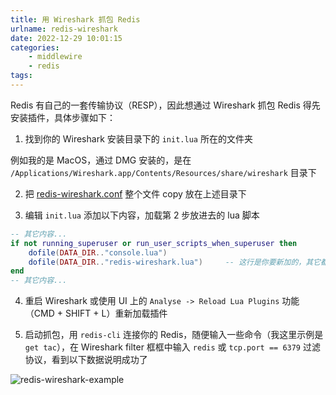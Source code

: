 ```yaml
---
title: 用 Wireshark 抓包 Redis
urlname: redis-wireshark
date: 2022-12-29 10:01:15
categories:
    - middlewire
    - redis
tags:
---
```



Redis 有自己的一套传输协议（RESP），因此想通过 Wireshark 抓包 Redis 得先安装插件，具体步骤如下：

1. 找到你的 Wireshark 安装目录下的 `init.lua` 所在的文件夹

例如我的是 MacOS，通过 DMG 安装的，是在 `/Applications/Wireshark.app/Contents/Resources/share/wireshark` 目录下

2. 把 [redis-wireshark.conf](https://github.com/jzwinck/redis-wireshark/blob/master/redis-wireshark.lua) 整个文件 copy 放在上述目录下

3. 编辑 `init.lua` 添加以下内容，加载第 2 步放进去的 lua 脚本

```lua
-- 其它内容...
if not running_superuser or run_user_scripts_when_superuser then
    dofile(DATA_DIR.."console.lua")
    dofile(DATA_DIR.."redis-wireshark.lua")     -- 这行是你要新加的，其它都是原有的
end
-- 其它内容...
```

4. 重启 Wireshark 或使用 UI 上的 `Analyse -> Reload Lua Plugins` 功能（CMD + SHIFT + L）重新加载插件

5. 启动抓包，用 `redis-cli` 连接你的 Redis，随便输入一些命令（我这里示例是 `get tac`），在 Wireshark filter 框框中输入 `redis` 或 `tcp.port == 6379` 过滤协议，看到以下数据说明成功了

![redis-wireshark-example](images/redis-wireshark/example.jpg)
